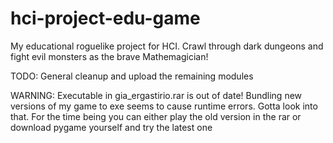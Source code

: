 # hci-project-edu-game

My educational roguelike project for HCI. Crawl through dark dungeons and fight evil monsters as the brave Mathemagician! 

TODO: General cleanup and upload the remaining modules

WARNING: Executable in gia_ergastirio.rar is out of date! 
Bundling new versions of my game to exe seems to cause runtime errors. Gotta look into that.
For the time being you can either play the old version in the rar or download pygame yourself and try the latest one